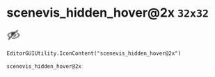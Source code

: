 # scenevis_hidden_hover@2x `32x32`
<img src="/img/scenevis_hidden_hover.png" width=32 height=32>

``` CSharp
EditorGUIUtility.IconContent("scenevis_hidden_hover@2x")
```
```
scenevis_hidden_hover@2x
```
